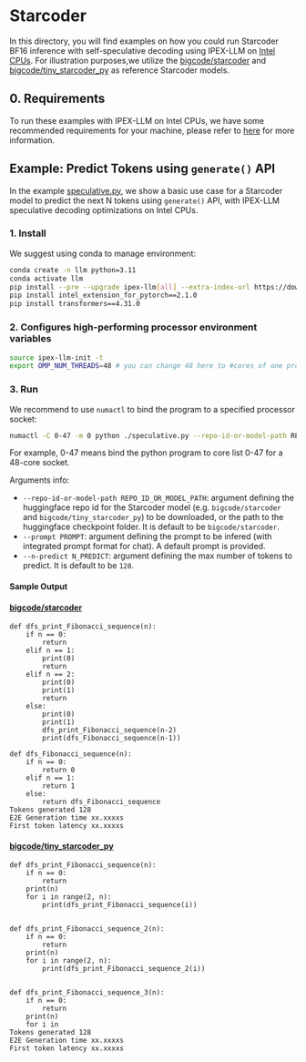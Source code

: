 # Starcoder
In this directory, you will find examples on how you could run Starcoder BF16 inference with self-speculative decoding using IPEX-LLM on [Intel CPUs](../README.md). For illustration purposes,we utilize the [bigcode/starcoder](https://huggingface.co/bigcode/starcoder) and [bigcode/tiny_starcoder_py](https://huggingface.co/bigcode/tiny_starcoder_py) as reference Starcoder models.

## 0. Requirements
To run these examples with IPEX-LLM on Intel CPUs, we have some recommended requirements for your machine, please refer to [here](../README.md#recommended-requirements) for more information.

## Example: Predict Tokens using `generate()` API
In the example [speculative.py](./speculative.py), we show a basic use case for a Starcoder model to predict the next N tokens using `generate()` API, with IPEX-LLM speculative decoding optimizations on Intel CPUs.
### 1. Install
We suggest using conda to manage environment:
```bash
conda create -n llm python=3.11
conda activate llm
pip install --pre --upgrade ipex-llm[all] --extra-index-url https://download.pytorch.org/whl/cpu
pip install intel_extension_for_pytorch==2.1.0
pip install transformers==4.31.0
```
### 2. Configures high-performing processor environment variables
```bash
source ipex-llm-init -t
export OMP_NUM_THREADS=48 # you can change 48 here to #cores of one processor socket
```
### 3. Run

We recommend to use `numactl` to bind the program to a specified processor socket:

```bash
numactl -C 0-47 -m 0 python ./speculative.py --repo-id-or-model-path REPO_ID_OR_MODEL_PATH --prompt PROMPT --n-predict N_PREDICT
```

For example, 0-47 means bind the python program to core list 0-47 for a 48-core socket.

Arguments info:

- `--repo-id-or-model-path REPO_ID_OR_MODEL_PATH`: argument defining the huggingface repo id for the Starcoder model (e.g. `bigcode/starcoder` and `bigcode/tiny_starcoder_py`) to be downloaded, or the path to the huggingface checkpoint folder. It is default to be `bigcode/starcoder`.
- `--prompt PROMPT`: argument defining the prompt to be infered (with integrated prompt format for chat). A default prompt is provided.
- `--n-predict N_PREDICT`: argument defining the max number of tokens to predict. It is default to be `128`.

#### Sample Output
#### [bigcode/starcoder](https://huggingface.co/bigcode/starcoder)

```log
def dfs_print_Fibonacci_sequence(n):
    if n == 0:
        return
    elif n == 1:
        print(0)
        return
    elif n == 2:
        print(0)
        print(1)
        return
    else:
        print(0)
        print(1)
        dfs_print_Fibonacci_sequence(n-2)
        print(dfs_Fibonacci_sequence(n-1))

def dfs_Fibonacci_sequence(n):
    if n == 0:
        return 0
    elif n == 1:
        return 1
    else:
        return dfs_Fibonacci_sequence
Tokens generated 128
E2E Generation time xx.xxxxs
First token latency xx.xxxxs
```

#### [bigcode/tiny_starcoder_py](https://huggingface.co/bigcode/tiny_starcoder_py)
```log
def dfs_print_Fibonacci_sequence(n):
    if n == 0:
        return
    print(n)
    for i in range(2, n):
        print(dfs_print_Fibonacci_sequence(i))


def dfs_print_Fibonacci_sequence_2(n):
    if n == 0:
        return
    print(n)
    for i in range(2, n):
        print(dfs_print_Fibonacci_sequence_2(i))


def dfs_print_Fibonacci_sequence_3(n):
    if n == 0:
        return
    print(n)
    for i in
Tokens generated 128
E2E Generation time xx.xxxxs
First token latency xx.xxxxs
```
